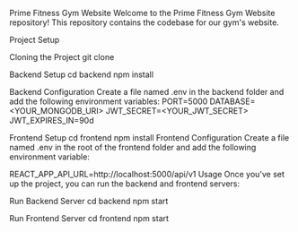 Prime Fitness Gym Website
Welcome to the Prime Fitness Gym Website repository! This repository contains the codebase for our gym's website.

Project Setup

Cloning the Project
git clone <repository-url>

Backend Setup
cd backend
npm install

Backend Configuration
Create a file named .env in the backend folder and add the following environment variables:
PORT=5000
DATABASE=<YOUR_MONGODB_URI>
JWT_SECRET=<YOUR_JWT_SECRET>
JWT_EXPIRES_IN=90d

Frontend Setup
cd frontend
npm install
Frontend Configuration
Create a file named .env in the root of the frontend folder and add the following environment variable:


REACT_APP_API_URL=http://localhost:5000/api/v1
Usage
Once you've set up the project, you can run the backend and frontend servers:

Run Backend Server
cd backend
npm start

Run Frontend Server
cd frontend
npm start
